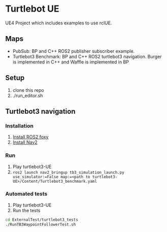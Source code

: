 # Turtlebot UE
UE4 Project which includes examples to use rclUE.
## Maps
- PubSub: BP and C++ ROS2 publisher subscriber example.
- Turtlebot3 Benchmark: BP and C++ ROS2 turtlebot3 navigation. Burger is implemented in C++ and Waffle is implemented in BP
## Setup
1. clone this repo
2. ./run_editor.sh

## Turtlebot3 navigation
### Installation
1. [Install ROS2 foxy](https://docs.ros.org/en/foxy/Installation.html)
2. [Install Nav2](https://navigation.ros.org/getting_started/index.html)

### Run
1. Play turtlebot3-UE
2. `ros2 launch nav2_bringup tb3_simulation_launch.py use_simulator:=False map:=<path to turtlebot3-UE>/Content/Turtlebot3_benchmark.yaml
`

### Automated tests
1. Play turtlebot3-UE
2. Run the tests
```sh
cd ExternalTest/turtlebot3_tests
./RunTB3WaypointFollowerTest.sh
```
